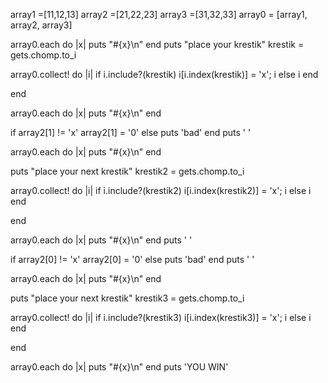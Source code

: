 array1 =[11,12,13]
array2 =[21,22,23]
array3 =[31,32,33]
array0 = [array1, array2, array3]

array0.each do |x| puts "#{x}\n" 
end
puts "place your krestik"
krestik = gets.chomp.to_i

array0.collect! do |i| 
   if i.include?(krestik) 
     i[i.index(krestik)] = 'x'; i 
   else
     i
   end
 
end 

array0.each do |x| puts "#{x}\n" 
end

if array2[1] != 'x'
array2[1] = '0'
else 
puts 'bad'
end
puts '   '

array0.each do |x| puts "#{x}\n" 
end

puts "place your next krestik"
krestik2 = gets.chomp.to_i


array0.collect! do |i| 
   if i.include?(krestik2) 
     i[i.index(krestik2)] = 'x'; i 
   else
     i
   end
 
end 

array0.each do |x| puts "#{x}\n" 
end
puts ' '


if array2[0] != 'x'
array2[0] = '0'
else 
puts 'bad'
end
puts '   '

array0.each do |x| puts "#{x}\n" 
end

puts "place your next krestik"
krestik3 = gets.chomp.to_i


array0.collect! do |i| 
   if i.include?(krestik3) 
     i[i.index(krestik3)] = 'x'; i 
   else
     i
   end
 
end 

array0.each do |x| puts "#{x}\n" 
end
puts 'YOU WIN'
